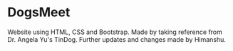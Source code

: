 # DogsMeet
Website using HTML, CSS and Bootstrap.
Made by taking reference from Dr. Angela Yu's TinDog.
Further updates and changes made by Himanshu.
